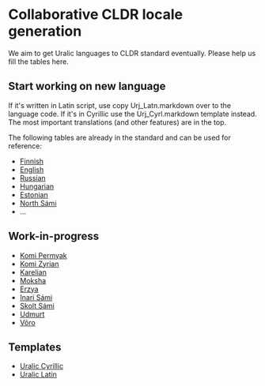 # Collaborative CLDR locale generation

We aim to get Uralic languages to CLDR standard eventually. Please help us fill the tables here.

## Start working on new language

If it's written in Latin script, use copy Urj_Latn.markdown over to the language code. If it's in Cyrillic use the Urj_Cyrl.markdown template instead. The most important translations (and other features) are in the top.

The following tables are already in the standard and can be used for reference:

* [Finnish](fi.html)
* [English](en.html)
* [Russian](ru.html)
* [Hungarian](hu.html)
* [Estonian](et.html)
* [North Sámi](se.html)
* ...

## Work-in-progress

* [Komi Permyak](koi.html)
* [Komi Zyrian](kpv.html)
* [Karelian](krl.html)
* [Moksha](mdf.html)
* [Erzya](myv.html)
* [Inari Sámi](smn.html)
* [Skolt Sámi](sms.html)
* [Udmurt](udm.html)
* [Võro](vro.html)

## Templates

* [Uralic Cyrillic](Urj_Cyrl.html)
* [Uralic Latin](Urj_Latn.html)
